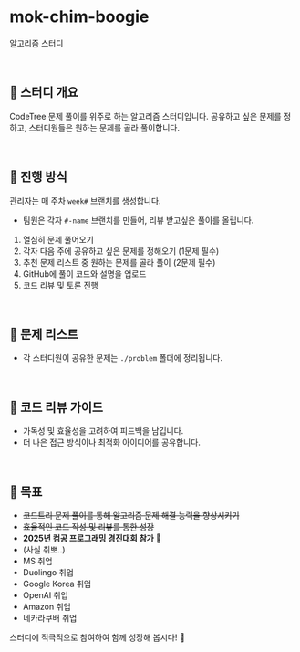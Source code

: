 # mok-chim-boogie
알고리즘 스터디



<br/>

## 📌 스터디 개요
CodeTree 문제 풀이를 위주로 하는 알고리즘 스터디입니다. 공유하고 싶은 문제를 정하고, 스터디원들은 원하는 문제를 골라 풀이합니다.

<br/>

## 📅 진행 방식
관리자는 매 주차 `week#` 브랜치를 생성합니다.
- 팀원은 각자 `#-name` 브랜치를 만들어, 리뷰 받고싶은 풀이를 올립니다.
1. 열심히 문제 풀어오기
2. 각자 다음 주에 공유하고 싶은 문제를 정해오기 (1문제 필수)
3. 추천 문제 리스트 중 원하는 문제를 골라 풀이 (2문제 필수)
4. GitHub에 풀이 코드와 설명을 업로드
4. 코드 리뷰 및 토론 진행

<br/>

## 📖 문제 리스트
- 각 스터디원이 공유한 문제는 `./problem` 폴더에 정리됩니다.

<br/>

## 💬 코드 리뷰 가이드
- 가독성 및 효율성을 고려하여 피드백을 남깁니다.
- 더 나은 접근 방식이나 최적화 아이디어를 공유합니다.

<br/>

## 🚀 목표
- ~~코드트리 문제 풀이를 통해 알고리즘 문제 해결 능력을 향상시키기~~
- ~~효율적인 코드 작성 및 리뷰를 통한 성장~~
- **2025년 컴공 프로그래밍 경진대회 참가** 🎯
- (사실 취뽀..)
- MS 취업
- Duolingo 취업
- Google Korea 취업
- OpenAI 취업
- Amazon 취업
- 네카라쿠배 취업





스터디에 적극적으로 참여하여 함께 성장해 봅시다! 🚀
